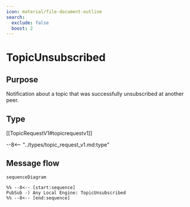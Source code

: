 ```yaml
---
icon: material/file-document-outline
search:
  exclude: false
  boost: 2
---
```


<div class="message" markdown>

# TopicUnsubscribed

## Purpose

 <!-- --8<-- [start:purpose] -->
Notification about a topic that was successfully unsubscribed at another peer.
 <!-- --8<-- [end:purpose] -->

## Type

 <!-- --8<-- [start:type] -->
[[TopicRequestV1#topicrequestv1]]

--8<-- "../types/topic_request_v1.md:type"
 <!-- --8<-- [end:type] -->

## Message flow

<!-- --8<-- [start:messages] -->
```mermaid
sequenceDiagram

%% --8<-- [start:sequence]
PubSub -) Any Local Engine: TopicUnsubscribed
%% --8<-- [end:sequence]
```
<!-- --8<-- [end:messages] -->

</div>
